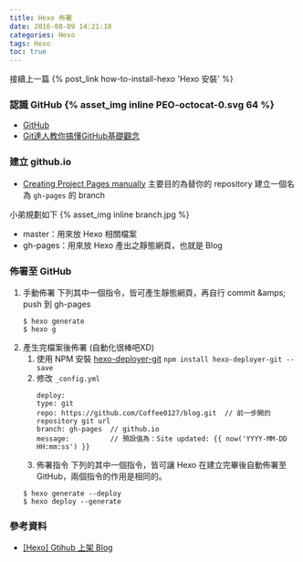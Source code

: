 ```yaml
---
title: Hexo 佈署
date: 2016-08-09 14:21:18
categories: Hexo
tags: Hexo
toc: true
---
```

接續上一篇 {% post_link how-to-install-hexo 'Hexo 安裝' %}

### 認識 GitHub {% asset_img inline PEO-octocat-0.svg 64 %}
* [GitHub](https://zh.wikipedia.org/zh-tw/GitHub)
* [Git達人教你搞懂GitHub基礎觀念](http://www.ithome.com.tw/news/95283)

### 建立 github.io
* [Creating Project Pages manually](https://help.github.com/articles/creating-project-pages-manually/)
主要目的為替你的 repository 建立一個名為 `gh-pages` 的 branch

小弟規劃如下 {% asset_img inline branch.jpg %}
+ master：用來放 Hexo 相關檔案
+ gh-pages：用來放 Hexo 產出之靜態網頁，也就是 Blog

### 佈署至 GitHub
1. 手動佈署
    下列其中一個指令，皆可產生靜態網頁，再自行 commit &amps; push 到 gh-pages
    ```
    $ hexo generate
    $ hexo g
    ```
2. 產生完檔案後佈署 (自動化很棒吧XD)
    1. 使用 NPM 安裝 [hexo-deployer-git](https://github.com/hexojs/hexo-deployer-git)
    `npm install hexo-deployer-git --save`
    2. 修改 `_config.yml`
        ```
        deploy:
        type: git
        repo: https://github.com/Coffee0127/blog.git  // 前一步開的 repository git url
        branch: gh-pages  // github.io
        message:          // 預設值為：Site updated: {{ now('YYYY-MM-DD HH:mm:ss') }}
        ```
    3. 佈署指令
        下列的其中一個指令，皆可讓 Hexo 在建立完畢後自動佈署至 GitHub，兩個指令的作用是相同的。
    ```
    $ hexo generate --deploy
    $ hexo deploy --generate
    ```

### 參考資料

* [[Hexo] Gtihub 上架 Blog](https://blog.ivanwei.co/zh-tw/2015-10-11-build-blog-by-hexojs/)
